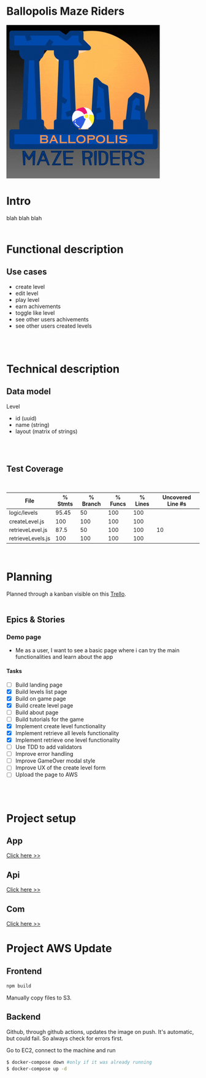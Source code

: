 # Ballopolis Maze Riders


![](./img/logo.gif)

# Intro
blah blah blah
</br>
</br>

# Functional description

## Use cases

- create level
- edit level
- play level
- earn achivements
- toggle like level
- see other users achivements
- see other users created levels
</br>
</br>

# Technical description

## Data model

Level
- id (uuid)
- name (string)
- layout (matrix of strings)
</br>
</br>

## Test Coverage

</br>

File                 | % Stmts | % Branch | % Funcs | % Lines | Uncovered Line #s 
---------------------|---------|----------|---------|---------|-------------------
 logic/levels        |   95.45 |       50 |     100 |     100 | 
  createLevel.js     |     100 |      100 |     100 |     100 | 
  retrieveLevel.js   |    87.5 |       50 |     100 |     100 | 10
  retrieveLevels.js  |     100 |      100 |     100 |     100 | 
</br>

# Planning

Planned through a kanban visible on this [Trello](https://trello.com/b/uHRmZKBR/final-project-ballopolis).
</br>
</br>

## Epics & Stories

### **Demo page**

- Me as a user, I want to see a basic page where i can try the main functionalities and learn about the app

#### Tasks

- [ ] Build landing page
- [x] Build levels list page
- [x] Build on game page
- [x] Build create level page
- [ ] Build about page
- [ ] Build tutorials for the game
- [x] Implement create level functionality
- [x] Implement retrieve all levels functionality
- [x] Implement retrieve one level functionality
- [ ] Use TDD to add validators
- [ ] Improve error handling
- [ ] Improve GameOver modal style
- [ ] Improve UX of the create level form
- [ ] Upload the page to AWS

</br>
</br>

# Project setup
## App
[Click here >>](../app/README.md)

## Api
[Click here >>](../api/README.md)

## Com
[Click here >>](../com/README.md)


# Project AWS Update
## Frontend
```sh
npm build
```
Manually copy files to S3.

## Backend
Github, through github actions, updates the image on push. It's automatic, but could fail. So always check for errors first.

Go to EC2, connect to the machine and run
```sh
$ docker-compose down #only if it was already running
$ docker-compose up -d
```


